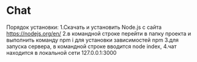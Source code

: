 # Chat
Порядок установки: 
1.Скачать и установить Node.js с сайта https://nodejs.org/en/ 
2.в командной строке перейти в папку проекта и выполнить команду npm i для установки зависимостей npm
3.для запуска сервера, в командной строке вводится node index, 
4.чат находится в локальной сети 127.0.0.1:3000
